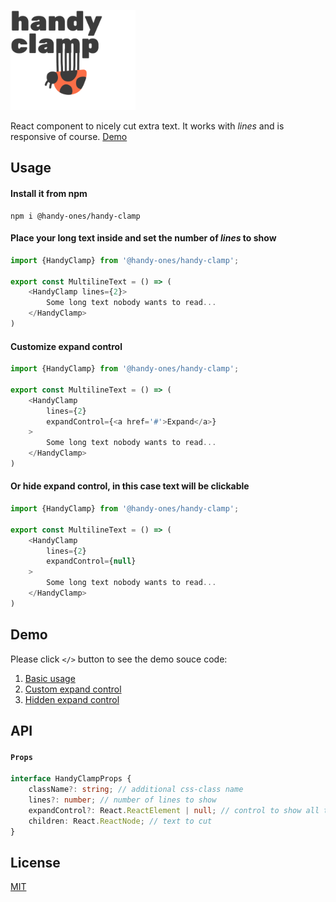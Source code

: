 <img
    width="200"
    alt="handy clamp"
    src="https://raw.githubusercontent.com/ivliag/handy-ones/master/services/showcase/src/assets/handy-clamp.png"
/>

React component to nicely cut extra text. It works with *lines* and is responsive of course. [Demo](https://ivliag.github.io/handy-ones/?story=handy-clamp--basic)

## Usage

#### Install it from npm
```
npm i @handy-ones/handy-clamp
```

#### Place your long text inside and set the number of *lines* to show
```typescript
import {HandyClamp} from '@handy-ones/handy-clamp';

export const MultilineText = () => (
    <HandyClamp lines={2}>
        Some long text nobody wants to read...
    </HandyClamp>
)
```

#### Customize expand control
```typescript
import {HandyClamp} from '@handy-ones/handy-clamp';

export const MultilineText = () => (
    <HandyClamp
        lines={2}
        expandControl={<a href='#'>Expand</a>}
    >
        Some long text nobody wants to read...
    </HandyClamp>
)
```

#### Or hide expand control, in this case text will be clickable
```typescript
import {HandyClamp} from '@handy-ones/handy-clamp';

export const MultilineText = () => (
    <HandyClamp
        lines={2}
        expandControl={null}
    >
        Some long text nobody wants to read...
    </HandyClamp>
)
```

## Demo
Please click `</>` button to see the demo souce code:
1. [Basic usage](https://ivliag.github.io/handy-ones/?story=handy-clamp--basic)
2. [Custom expand control](https://ivliag.github.io/handy-ones/?story=handy-clamp--custom-expand-control)
3. [Hidden expand control](https://ivliag.github.io/handy-ones/?story=handy-clamp--hidden-expand-control)

## API
#### `Props`
```typescript
interface HandyClampProps {
    className?: string; // additional css-class name
    lines?: number; // number of lines to show
    expandControl?: React.ReactElement | null; // control to show all the text
    children: React.ReactNode; // text to cut
}
```

## License
[MIT](https://github.com/ivliag/handy-ones/blob/master/packages/handy-clamp/LICENSE)
